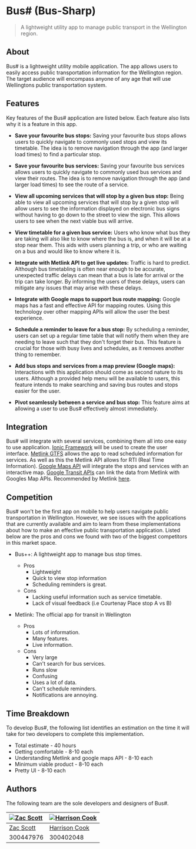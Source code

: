 # Bus# (Bus-Sharp)

> A lightweight utility app to manage public transport in the Wellington region.


## About

Bus# is a lightweight utility mobile application. The app allows users
to easily access public transportation information for the Wellington
region. The target audience will encompass anyone of any age that will
use Wellingtons public transportation system.


## Features

Key features of the Bus# application are listed below. Each feature also
lists why it is a feature in this app.

- **Save your favourite bus stops:** Saving your favourite bus stops
  allows users to quickly navigate to commonly used stops and view its
  timetable. The idea is to remove navigation through the app (and
  larger load times) to find a particular stop.

- **Save your favourite bus services:** Saving your favourite bus
  services allows users to quickly navigate to commonly used bus
  services and view their routes. The idea is to remove navigation
  through the app (and larger load times) to see the route of a service.

- **View all upcoming services that will stop by a given bus stop:**
  Being able to view all upcoming services that will stop by a given
  stop will allow users to see the information displayed on electronic
  bus signs without having to go down to the street to view the sign.
  This allows users to see when the next viable bus will arrive.

- **View timetable for a given bus service:** Users who know what bus
  they are taking will also like to know where the bus is, and when it
  will be at a stop near them. This aids with users planning a trip, or
  who are waiting on a bus and would like to know where it is.

- **Integrate with Metlink API to get live updates:** Traffic is hard to
  predict. Although bus timetabling is often near enough to be accurate,
  unexpected traffic delays can mean that a bus is late for arrival or
  the trip can take longer. By informing the users of these delays,
  users can mitigate any issues that may arise with these delays.

- **Integrate with Google maps to support bus route mapping:** Google
  maps has a fast and effective API for mapping routes. Using this
  technology over other mapping APIs will allow the user the best
  experience.

- **Schedule a reminder to leave for a bus stop:** By scheduling a
  reminder, users can set up a regular time table that will notify them
  when they are needing to leave such that they don't forget their bus.
  This feature is crucial for those with busy lives and schedules, as it
  removes another thing to remember.

- **Add bus stops and services from a map preview (Google maps):**
  Interactions with this application should come as second nature to its users. Although a provided help menu will be available to users,
  this feature intends to make searching and saving bus routes and stops
  easier for the user.

- **Pivot seamlessly between a service and bus stop:** This feature aims
  at allowing a user to use Bus# effectively almost immediately.

## Integration

Bus# will integrate with several services, combining them all into one easy to use application.
[Ionic Framework](https://ionicframework.com/) will be used to create the
user interface.
[Metlink GTFS](https://www.metlink.org.nz/customer-services/general-transit-file-specification/)
allows the app to read scheduled information for services. As well as
this the Metlink API allows for RTI (Real Time Information).
[Google Maps API](https://docs.microsoft.com/en-us/xamarin/android/platform/maps-and-location/maps/maps-api)
will integrate the stops and services with an interactive map.
[Google Transit APIs](https://developers.google.com/transit/gtfs/reference?hl=en)
can link the data from Metlink with Googles Map APIs. Recommended by
Metlink
[here](https://www.metlink.org.nz/customer-services/general-transit-file-specification/).

## Competition

Bus# won't be the first app on mobile to help users navigate public
transportation in Wellington. However, we see issues with the
applications that are currently available and aim to learn from these
implementations about how to make an effective public transportation
application. Listed below are the pros and cons we found with two of the
biggest competitors in this market space.

- Bus++: A lightweight app to manage bus stop times.
  - Pros
    - Lightweight
    - Quick to view stop information
    - Scheduling reminders is great.
  - Cons
    - Lacking useful information such as service timetable.
    - Lack of visual feedback (i.e Courtenay Place stop A vs B)


- Metlink: The official app for transit in Wellington
  - Pros
    - Lots of information.
    - Many features.
    - Live information.
  - Cons
    - Very large
    - Can't search for bus services.
    - Runs slow
    - Confusing
    - Uses a lot of data.
    - Can't schedule reminders.
    - Notifications are annoying.

## Time Breakdown

To develop Bus#, the following list identifies an estimation on the time
it will take for two developers to complete this implementation.

- Total estimate - 40 hours
- Getting comfortable - 8-10 each
- Understanding Metlink and google maps API - 8-10 each
- Minimum viable product - 8-10 each
- Pretty UI - 8-10 each

## Authors

The following team are the sole developers and designers of Bus#.

| [![Zac Scott](https://gitlab.ecs.vuw.ac.nz/uploads/-/system/user/avatar/1422/avatar.png)](https://gitlab.ecs.vuw.ac.nz/scottzach1) | [![Harrison Cook](https://gitlab.ecs.vuw.ac.nz/uploads/-/system/user/avatar/1476/avatar.png)](https://gitlab.ecs.vuw.ac.nz/cookharr) |
|:-----------------------------------------------------------------------------------------------------------------------------------|:---------------------------------------------------------------------------------------------------------------------------------------------|
| [Zac Scott](https://gitlab.ecs.vuw.ac.nz/scottzach1)                                                                               | [Harrison Cook](https://gitlab.ecs.vuw.ac.nz/cookharr)                                                                                       |
| 300447976                                                                                                                          | 300402048                                                                                                                                    |

